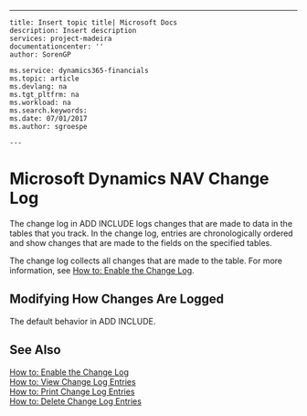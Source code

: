 ---
    title: Insert topic title| Microsoft Docs
    description: Insert description
    services: project-madeira
    documentationcenter: ''
    author: SorenGP

    ms.service: dynamics365-financials
    ms.topic: article
    ms.devlang: na
    ms.tgt_pltfrm: na
    ms.workload: na
    ms.search.keywords:
    ms.date: 07/01/2017
    ms.author: sgroespe

    ---
# Microsoft Dynamics NAV Change Log
The change log in ADD INCLUDE<!--[!INCLUDE[navnow](../../includes/navnow_md.md)]--> logs changes that are made to data in the tables that you track. In the change log, entries are chronologically ordered and show changes that are made to the fields on the specified tables.  
  
 The change log collects all changes that are made to the table. For more information, see [How to: Enable the Change Log](../FullExperience/how-to-enable-the-change-log.md).  
  
## Modifying How Changes Are Logged  
 The default behavior in ADD INCLUDE<!--[!INCLUDE[navnow](../../includes/nav2009_md.md)]-->.  
  
## See Also  
 [How to: Enable the Change Log](../FullExperience/how-to-enable-the-change-log.md)   
 [How to: View Change Log Entries](../FullExperience/how-to-view-change-log-entries.md)   
 [How to: Print Change Log Entries](../FullExperience/how-to-print-change-log-entries.md)   
 [How to: Delete Change Log Entries](../FullExperience/how-to-delete-change-log-entries.md)